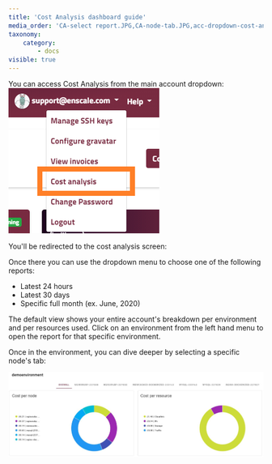 ```yaml
---
title: 'Cost Analysis dashboard guide'
media_order: 'CA-select report.JPG,CA-node-tab.JPG,acc-dropdown-cost-analysis.png'
taxonomy:
    category:
        - docs
visible: true
---
```


You can access Cost Analysis from the main account dropdown:
![](acc-dropdown-cost-analysis.png)

You'll be redirected to the cost analysis screen:


Once there you can use the dropdown menu to choose one of the following reports:

* Latest 24 hours
* Latest 30 days
* Specific full month (ex. June, 2020)


The default view shows your entire account's breakdown per environment and per resources used. Click on an environment from the left hand menu to open the report for that specific environment.

Once in the environment, you can dive deeper by selecting a specific node's tab:

![](CA-node-tab.JPG)
